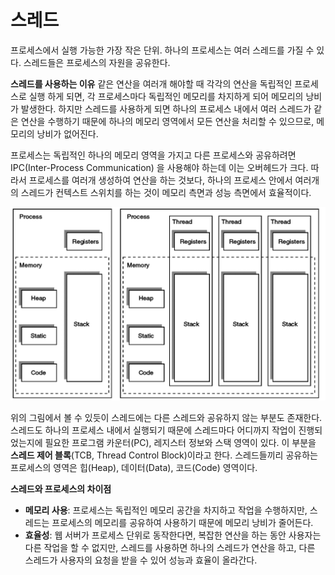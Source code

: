 # 스레드

프로세스에서 실행 가능한 가장 작은 단위. 하나의 프로세스는 여러 스레드를 가질 수 있다. 스레드들은 프로세스의 자원을 공유한다.

**스레드를 사용하는 이유**
같은 연산을 여러개 해야할 때 각각의 연산을 독립적인 프로세스로 실행 하게 되면, 각 프로세스마다 독립적인 메모리를 차지하게 되어 메모리의 낭비가 발생한다. 하지만 스레드를 사용하게 되면 하나의 프로세스 내에서 여러 스레드가 같은 연산을 수행하기 때문에 하나의 메모리 영역에서 모든 연산을 처리할 수 있으므로, 메모리의 낭비가 없어진다.

프로세스는 독립적인 하나의 메모리 영역을 가지고 다른 프로세스와 공유하려면 IPC(Inter-Process Communication) 을 사용해야 하는데 이는 오버헤드가 크다. 따라서 프로세스를 여러개 생성하여 연산을 하는 것보다, 하나의 프로세스 안에서 여러개의 스레드가 컨텍스트 스위치를 하는 것이 메모리 측면과 성능 측면에서 효율적이다.

![](images/image2.png)

위의 그림에서 볼 수 있듯이 스레드에는 다른 스레드와 공유하지 않는 부분도 존재한다. 스레드도 하나의 프로세스 내에서 실행되기 때문에 스레드마다 어디까지 작업이 진행되었는지에 필요한 프로그램 카운터(PC), 레지스터 정보와 스택 영역이 있다. 이 부분을 **스레드 제어 블록**(TCB, Thread Control Block)이라고 한다. 스레드들끼리 공유하는 프로세스의 영역은 힙(Heap), 데이터(Data), 코드(Code) 영역이다.

**스레드와 프로세스의 차이점** 
* **메모리 사용**: 프로세스는 독립적인 메모리 공간을 차지하고 작업을 수행하지만, 스레드는 프로세스의 메모리를 공유하여 사용하기 때문에 메모리 낭비가 줄어든다.
* **효율성**: 웹 서버가 프로세스 단위로 동작한다면, 복잡한 연산을 하는 동안 사용자는 다른 작업을 할 수 없지만, 스레드를 사용하면 하나의 스레드가 연산을 하고, 다른 스레드가 사용자의 요청을 받을 수 있어 성능과 효율이 올라간다.
